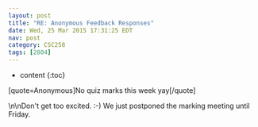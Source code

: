 ```yaml
---
layout: post
title: "RE: Anonymous Feedback Responses"
date: Wed, 25 Mar 2015 17:31:25 EDT
nav: post
category: CSC258
tags: [2804]
---
```


* content
{:toc}

[quote=Anonymous]No quiz marks this week yay[/quote]
<!-- more -->
<p>\n\nDon't get too excited. :-) We just postponed the marking meeting until Friday.</p>
